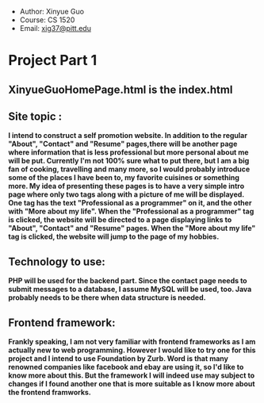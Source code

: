 - Author: Xinyue Guo
- Course: CS 1520
- Email: xig37@pitt.edu

# Project Part 1

## XinyueGuoHomePage.html is the index.html

## Site topic : 
**I intend to construct a self promotion website. In addition to the regular "About", "Contact" and "Resume" pages,there will be another page where information that is less professional but more personal about me will be put. Currently I'm not 100% sure what to put there, but I am a big fan of cooking, travelling and many more, so I would probably introduce some of the places I have been to, my favorite cuisines or something more. My idea of presenting these pages is to have a very simple intro page where only two tags along with a picture of me will be displayed. One tag has the text "Professional as a programmer" on it, and the other with "More about my life". When the "Professional as a programmer" tag is clicked, the website will be directed to a page displaying links to "About", "Contact" and "Resume" pages. When the "More about my life" tag is clicked, the website will jump to the page of my hobbies.**

## Technology to use:
**PHP will be used for the backend part. Since the contact page needs to submit messages to a database, I assume MySQL will be used, too. Java probably needs to be there when data structure is needed.**

## Frontend framework: 
**Frankly speaking, I am not very familiar with frontend frameworks as I am actually new to web programming. However I would like to try one for this project and I intend to use Foundation by Zurb. Word is that many renowned companies like facebook and ebay are using it, so I'd like to know more about this. But the framework I will indeed use may subject to changes if I found another one that is more suitable as I know more about the frontend framworks.**
